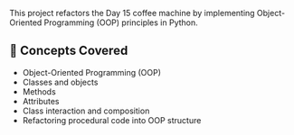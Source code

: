 This project refactors the Day 15 coffee machine by implementing Object-Oriented Programming (OOP) principles in Python.

## 🧠 Concepts Covered

- Object-Oriented Programming (OOP)
- Classes and objects
- Methods
- Attributes
- Class interaction and composition
- Refactoring procedural code into OOP structure